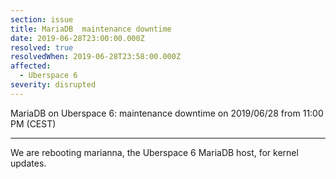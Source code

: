 ```yaml
---
section: issue
title: MariaDB  maintenance downtime
date: 2019-06-28T23:00:00.000Z
resolved: true
resolvedWhen: 2019-06-28T23:58:00.000Z
affected:
  - Uberspace 6
severity: disrupted
---
```

MariaDB on Uberspace 6: maintenance downtime on 2019/06/28 from 11:00 PM (CEST)

- - -

We are rebooting marianna, the Uberspace 6 MariaDB host, for kernel updates.
